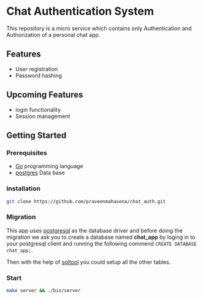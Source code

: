 # Chat Authentication System

This repository is a micro service which contains only Authentication and Authorization of a personal chat app.

## Features
- User registration
- Password hashing

## Upcoming Features
- login functionality
- Session management

## Getting Started


### Prerequisites
- [Go](https://go.dev/dl/) programming language
- [postgres](https://www.postgresql.org/) Data base

### Installation
```bash
git clone https://github.com/praveenmahasena/chat_auth.git
```

### Migration
This app uses [postgresql](https://www.postgresql.org/) as the database driver and before doing the migration we ask you to create a database named **chat_app** by loging in to your postgresql client and running the following commend `CREATE DATABASE chat_app;`.

Then with the help of [sqltool](https://github.com/praveenmahasena/sqltool/) you could setup all the other tables.


### Start
```bash
make server && ./bin/server
```

